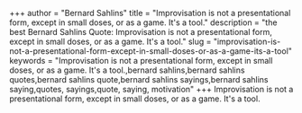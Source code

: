 +++
author = "Bernard Sahlins"
title = "Improvisation is not a presentational form, except in small doses, or as a game. It's a tool."
description = "the best Bernard Sahlins Quote: Improvisation is not a presentational form, except in small doses, or as a game. It's a tool."
slug = "improvisation-is-not-a-presentational-form-except-in-small-doses-or-as-a-game-its-a-tool"
keywords = "Improvisation is not a presentational form, except in small doses, or as a game. It's a tool.,bernard sahlins,bernard sahlins quotes,bernard sahlins quote,bernard sahlins sayings,bernard sahlins saying,quotes, sayings,quote, saying, motivation"
+++
Improvisation is not a presentational form, except in small doses, or as a game. It's a tool.
